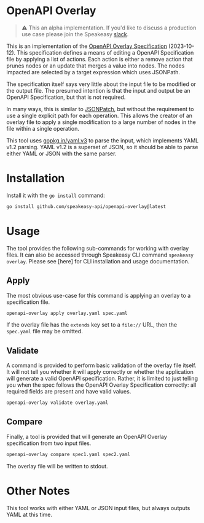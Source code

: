# OpenAPI Overlay

> ⚠️ This an alpha implementation. If you'd like to discuss a production use case please join the Speakeasy [slack](https://join.slack.com/t/speakeasy-dev/shared_invite/zt-1df0lalk5-HCAlpcQiqPw8vGukQWhexw).

This is an implementation of the [OpenAPI Overlay
Specification](https://github.com/OAI/Overlay-Specification/blob/3f398c6/versions/1.0.0.md)
(2023-10-12). This specification defines a means of editing a OpenAPI
Specification file by applying a list of actions. Each action is either a remove
action that prunes nodes or an update that merges a value into nodes. The nodes
impacted are selected by a target expression which uses JSONPath.

The specification itself says very little about the input file to be modified or
the output file. The presumed intention is that the input and output be an
OpenAPI Specification, but that is not required.

In many ways, this is similar to [JSONPatch](https://jsonpatch.com/), but
without the requirement to use a single explicit path for each operation. This
allows the creator of an overlay file to apply a single modification to a large
number of nodes in the file within a single operation.

This tool uses [gopkg.in/yaml.v3](https://pkg.go.dev/gopkg.in/yaml.v3) to parse
the input, which implements YAML v1.2 parsing. YAML v1.2 is a superset of JSON,
so it should be able to parse either YAML or JSON with the same parser.

# Installation

Install it with the `go install` command:

```sh
go install github.com/speakeasy-api/openapi-overlay@latest
```

# Usage

The tool provides the following sub-commands for working with overlay files. It can also be accessed through Speakeasy CLI command `speakeasy overlay`. Please see [here] for CLI installation and usage documentation. 

## Apply

The most obvious use-case for this command is applying an overlay to a specification file.

```sh
openapi-overlay apply overlay.yaml spec.yaml
```

If the overlay file has the `extends` key set to a `file://` URL, then the `spec.yaml` file may be omitted.

## Validate

A command is provided to perform basic validation of the overlay file itself. It will not tell you whether it will apply correctly or whether the application will generate a valid OpenAPI specification. Rather, it is limited to just telling you when the spec follows the OpenAPI Overlay Specification correctly: all required fields are present and have valid values.

```sh
openapi-overlay validate overlay.yaml
```

## Compare

Finally, a tool is provided that will generate an OpenAPI Overlay specification from two input files.

```sh
openapi-overlay compare spec1.yaml spec2.yaml
```

The overlay file will be written to stdout.

# Other Notes

This tool works with either YAML or JSON input files, but always outputs YAML at this time.
